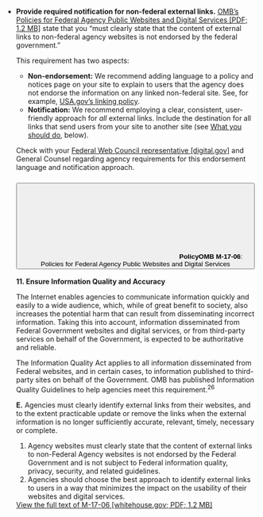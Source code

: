 - **Provide required notification for non-federal external links.** [OMB’s Policies for Federal Agency Public Websites and Digital Services [PDF; 1.2 MB]](https://www.whitehouse.gov/sites/whitehouse.gov/files/omb/memoranda/2017/m-17-06.pdf) state that you “must clearly state that the content of external links to non-federal agency websites is not endorsed by the federal government.”

    This requirement has two aspects:

    - **Non-endorsement:** We recommend adding language to a policy and notices page on your site to explain to users that the agency does not endorse the information on any linked non-federal site. See, for example, [USA.gov’s linking policy](https://www.usa.gov/linking-policy).
    - **Notification:** We recommend employing a clear, consistent, user-friendly approach for _all_ external links. Include the destination for all links that send users from your site to another site (see [What you should do](#what-you-should-do), below).

    Check with your [Federal Web Council representative [digital.gov]](https://digital.gov/resources/federal-web-council/) and General Counsel regarding agency requirements for this endorsement language and notification approach.

    <div class="usa-accordion card-policy">
      <h3 class="usa-accordion__heading">
      <button class="usa-accordion__button" title="View " aria-expanded="false" aria-controls="card-policy-6">
        <span class="scroll">
          <svg class="usa-icon square-4" aria-hidden="true" focusable="false" role="img"><use xlink:href="{{site.baseurl }}/img/site-sprite.svg#description"></use></svg>
        </span>
        <span class="src">
          <strong class="kicker">Policy</strong><strong>OMB M-17-06</strong>: Policies for Federal Agency Public Websites and Digital Services
        </span>
      </button>
      </h3>
      <div id="card-policy-6" class="card-policy-body usa-accordion__content usa-prose">
        <p><strong>11. Ensure Information Quality and Accuracy</strong></p>
        <p>The Internet enables agencies to communicate information quickly and easily to a wide audience, which, while of great benefit to society, also increases the potential harm that can result from disseminating incorrect information. Taking this into account, information disseminated from Federal Government websites and digital services, or from third-party services on behalf of the Government, is expected to be authoritative and reliable.</p>
        <p>The Information Quality Act applies to all information disseminated from Federal websites, and in certain cases, to information published to third-party sites on behalf of the Government. OMB has published Information Quality Guidelines to help agencies meet this requirement.<sup>26</sup></p>
        <p><strong>E.</strong> Agencies must clearly identify external links from their websites, and to the extent practicable update or remove the links when the external information is no longer sufficiently accurate, relevant, timely, necessary or complete.</p>
        <ol>
          <li><span class="highlight">Agency websites must clearly state that the content of external links to non-Federal Agency websites is not endorsed by the Federal Government and is not subject to Federal information quality, privacy, security, and related guidelines.</span></li>
          <li><span class="highlight">Agencies should choose the best approach to identify external links to users in a way that minimizes the impact on the usability of their websites and digital services.</span></li>
        </ol>
        <a class="src" href="https://www.whitehouse.gov/sites/whitehouse.gov/files/omb/memoranda/2017/m-17-06.pdf" title="View ">View the full text of M-17-06 [whitehouse.gov; PDF; 1.2 MB]</a>
      </div>
    </div>